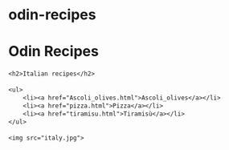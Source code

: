 # odin-recipes
<!DOCTYPE>
<html>
    <title>Odin recipes</title>
    <meta charset="utf-8">
    <h1>Odin Recipes</h1>

    <h2>Italian recipes</h2>

    <ul>
        <li><a href="Ascoli_olives.html">Ascoli_olives</a></li>
        <li><a href="pizza.html">Pizza</a></li>
        <li><a href="tiramisu.html">Tiramisù</a></li>
    </ul>

    <img src="italy.jpg">

    
</html>
